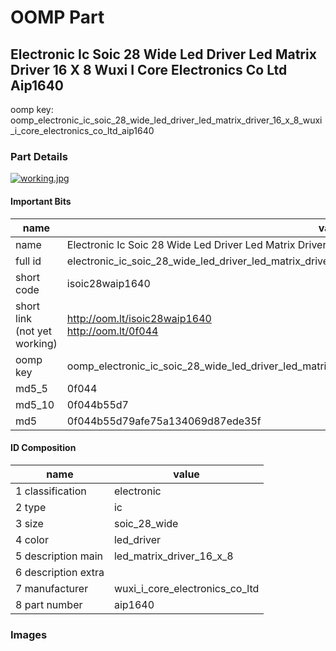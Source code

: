 # OOMP Part  
## Electronic Ic Soic 28 Wide Led Driver Led Matrix Driver 16 X 8 Wuxi I Core Electronics Co Ltd Aip1640  
  
oomp key: oomp_electronic_ic_soic_28_wide_led_driver_led_matrix_driver_16_x_8_wuxi_i_core_electronics_co_ltd_aip1640  
  
### Part Details  
  
[![working.jpg](working_600.jpg)](working.jpg)  
  
#### Important Bits  
| name | value | 
| --- | --- | 
| name | Electronic Ic Soic 28 Wide Led Driver Led Matrix Driver 16 X 8 Wuxi I Core Electronics Co Ltd Aip1640 | 
| full id | electronic_ic_soic_28_wide_led_driver_led_matrix_driver_16_x_8_wuxi_i_core_electronics_co_ltd_aip1640 | 
| short code | isoic28waip1640 | 
| short link<br>(not yet working) | http://oom.lt/isoic28waip1640<br>http://oom.lt/0f044 | 
| oomp key | oomp_electronic_ic_soic_28_wide_led_driver_led_matrix_driver_16_x_8_wuxi_i_core_electronics_co_ltd_aip1640 | 
| md5_5 | 0f044 | 
| md5_10 | 0f044b55d7 | 
| md5 | 0f044b55d79afe75a134069d87ede35f | 
#### ID Composition  
| name | value | 
| --- | --- | 
| 1 classification | electronic | 
| 2 type | ic | 
| 3 size | soic_28_wide | 
| 4 color | led_driver | 
| 5 description main | led_matrix_driver_16_x_8 | 
| 6 description extra |  | 
| 7 manufacturer | wuxi_i_core_electronics_co_ltd | 
| 8 part number | aip1640 | 
### Images  
